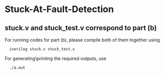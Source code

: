 # Stuck-At-Fault-Detection

## stuck.v and stuck_test.v correspond to part (b)

For running codes for part (b), please compile both of them together using

      iverilog stuck.v stuck_test.v
      
For generating\printing the required outputs, use

      ./a.out
